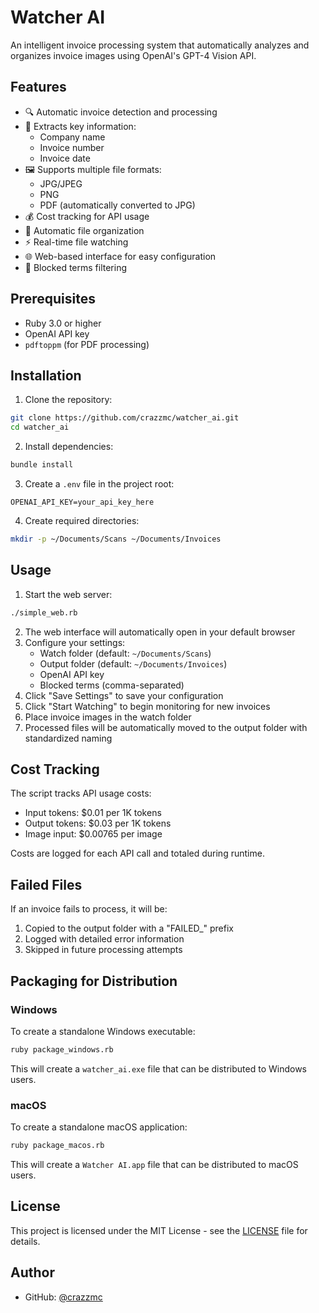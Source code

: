 # Watcher AI

An intelligent invoice processing system that automatically analyzes and organizes invoice images using OpenAI's GPT-4 Vision API.

## Features

- 🔍 Automatic invoice detection and processing
- 📝 Extracts key information:
  - Company name
  - Invoice number
  - Invoice date
- 🖼️ Supports multiple file formats:
  - JPG/JPEG
  - PNG
  - PDF (automatically converted to JPG)
- 💰 Cost tracking for API usage
- 🔄 Automatic file organization
- ⚡ Real-time file watching
- 🌐 Web-based interface for easy configuration
- 🚫 Blocked terms filtering

## Prerequisites

- Ruby 3.0 or higher
- OpenAI API key
- `pdftoppm` (for PDF processing)

## Installation

1. Clone the repository:
```bash
git clone https://github.com/crazzmc/watcher_ai.git
cd watcher_ai
```

2. Install dependencies:
```bash
bundle install
```

3. Create a `.env` file in the project root:
```
OPENAI_API_KEY=your_api_key_here
```

4. Create required directories:
```bash
mkdir -p ~/Documents/Scans ~/Documents/Invoices
```

## Usage

1. Start the web server:
```bash
./simple_web.rb
```

2. The web interface will automatically open in your default browser
3. Configure your settings:
   - Watch folder (default: `~/Documents/Scans`)
   - Output folder (default: `~/Documents/Invoices`)
   - OpenAI API key
   - Blocked terms (comma-separated)
4. Click "Save Settings" to save your configuration
5. Click "Start Watching" to begin monitoring for new invoices
6. Place invoice images in the watch folder
7. Processed files will be automatically moved to the output folder with standardized naming

## Cost Tracking

The script tracks API usage costs:
- Input tokens: $0.01 per 1K tokens
- Output tokens: $0.03 per 1K tokens
- Image input: $0.00765 per image

Costs are logged for each API call and totaled during runtime.

## Failed Files

If an invoice fails to process, it will be:
1. Copied to the output folder with a "FAILED_" prefix
2. Logged with detailed error information
3. Skipped in future processing attempts

## Packaging for Distribution

### Windows

To create a standalone Windows executable:

```bash
ruby package_windows.rb
```

This will create a `watcher_ai.exe` file that can be distributed to Windows users.

### macOS

To create a standalone macOS application:

```bash
ruby package_macos.rb
```

This will create a `Watcher AI.app` file that can be distributed to macOS users.

## License

This project is licensed under the MIT License - see the [LICENSE](LICENSE) file for details.

## Author

- GitHub: [@crazzmc](https://github.com/crazzmc) 